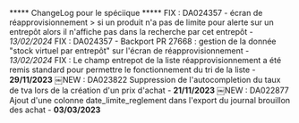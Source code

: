 ***** ChangeLog pour le spéciique *****
 FIX : DA024357 - écran de réapprovisionnement > si un produit n'a pas de limite pour alerte sur un entrepôt alors il n'affiche pas dans la recherche par cet entrepôt - *13/02/2024*
 FIX : DA024357 - Backport PR 27668 : gestion de la donnée "stock virtuel par entrepôt" sur l'écran de réapprovisionnement - *13/02/2024*
 FIX : Le champ entrepot de la liste réapprovisionnement a été remis standard pour permettre le fonctionnement du tri de la liste - **29/11/2023**
￼NEW : DA023822 Suppression de l'autocompletion du taux de tva lors de la création d'un prix d'achat - **21/11/2023**
￼NEW : DA022877 Ajout d'une colonne date_limite_reglement dans l'export du journal brouillon des achat - **03/03/2023**
